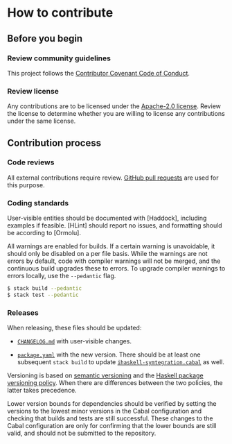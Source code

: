 # How to contribute

## Before you begin

### Review community guidelines

This project follows the [Contributor Covenant Code of Conduct].

[Contributor Covenant Code of Conduct]: CODE_OF_CONDUCT.md

### Review license

Any contributions are to be licensed under the [Apache-2.0 license].
Review the license to determine whether you are willing to license
any contributions under the same license.

[Apache-2.0 license]: ../LICENSE

## Contribution process

### Code reviews

All external contributions require review.
[GitHub pull requests] are used for this purpose.

[GitHub pull requests]: https://docs.github.com/en/pull-requests

### Coding standards

User-visible entities should be documented with [Haddock], including examples if feasible.
[HLint] should report no issues, and formatting should be according to [Ormolu].

All warnings are enabled for builds.
If a certain warning is unavoidable, it should only be disabled on a per file basis.
While the warnings are not errors by default, code with compiler warnings will not
be merged, and the continuous build upgrades these to errors.
To upgrade compiler warnings to errors locally, use the `--pedantic` flag.

```bash
$ stack build --pedantic
$ stack test --pedantic
```

### Releases

When releasing, these files should be updated:

*   [`CHANGELOG.md`] with user-visible changes.

*   [`package.yaml`] with the new version.  There should be at least one
    subsequent `stack build` to update [`ihaskell-symtegration.cabal`] as well.

Versioning is based on [semantic versioning] and the [Haskell package versioning policy].
When there are differences between the two policies, the latter takes precedence.

Lower version bounds for dependencies should be verified by setting the versions
to the lowest minor versions in the Cabal configuration and checking that
builds and tests are still successful.  These changes to the Cabal configuration
are only for confirming that the lower bounds are still valid, and should not
be submitted to the repository.

[`CHANGELOG.md`]: ../CHANGELOG.md
[`package.yaml`]: ../package.yaml
[`ihaskell-symtegration.cabal`]: ../ihaskell-symtegration.cabal
[semantic versioning]: https://semver.org/
[Haskell package versioning policy]: https://pvp.haskell.org/
